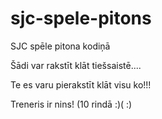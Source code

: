 # sjc-spele-pitons
SJC spēle pitona kodiņā


Šādi var rakstīt klāt tiešsaistē....

Te es varu pierakstīt klāt visu ko!!!


Treneris ir nins! (10 rindā :)( :) 



